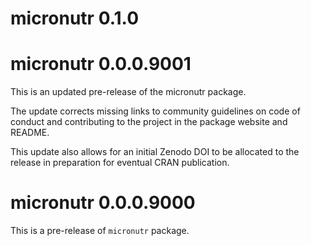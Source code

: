 # micronutr 0.1.0



# micronutr 0.0.0.9001

This is an updated pre-release of the micronutr package.

The update corrects missing links to community guidelines on code of conduct and contributing to the project in the package website and README.

This update also allows for an initial Zenodo DOI to be allocated to the release in preparation for eventual CRAN publication.


# micronutr 0.0.0.9000

This is a pre-release of `micronutr` package.

